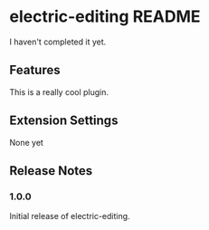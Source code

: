 # electric-editing README

I haven't completed it yet.

## Features

This is a really cool plugin.

## Extension Settings

None yet

## Release Notes

### 1.0.0

Initial release of electric-editing.
